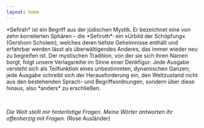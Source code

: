 ```yaml
---
layout: home
---
```

<p>*Sefirah* ist ein Begriff aus der jüdischen Mystik. Er bezeichnet eine von zehn korrelierten Sphären – die *Sefiroth*:
 ein »Urbild der Schöpfung« (Gershom Scholem), welches deren tiefste 
Geheimnisse enthält und erfahrbar werden lässt als überwältigendes 
Anderes, das immer wieder neu zu begreifen ist. Der mystischen 
Tradition, von der sie sich ihren Namen borgt, folgt unsere Verlagsreihe
 im Sinne einer Denkfigur: Jede Ausgabe versteht sich als Teilfunktion 
eines unbestimmten, dynamischen Ganzen; jede Ausgabe schreibt sich der 
Herausforderung ein, den Weltzustand nicht aus den bestehenden Sprach- 
und Begriffsordnungen, sondern über diese hinaus, also *anders* zu erschließen.


</p>
<br>
<p><em>Die Welt stellt mir hinterlistige Fragen. Meine Wörter antworten ihr offenherzig mit Fragen.</em> (Rose Ausländer)</p>
